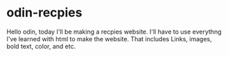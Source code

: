 # odin-recpies
Hello odin, today I'll be making a recpies website. I'll have to use everythng I've learned with html to make the website. That includes Links, images, bold text, color, and etc.